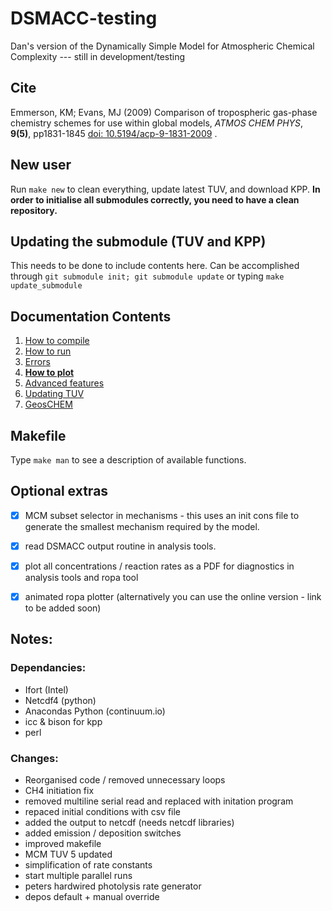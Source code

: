 # DSMACC-testing

Dan's version of the Dynamically Simple Model for Atmospheric Chemical
Complexity --- still in development/testing


## Cite
Emmerson, KM; Evans, MJ (2009) Comparison of tropospheric gas-phase
chemistry schemes for use within global models, *ATMOS CHEM PHYS*,
**9(5)**, pp1831-1845 [doi:
10.5194/acp-9-1831-2009](http://dx.doi.org/10.5194/acp-9-1831-2009) .


## New user
Run `make new` to clean everything, update latest TUV, and download KPP. __In order to
initialise all submodules correctly, you need to have a clean repository.__

## Updating the submodule (TUV and KPP)
This needs to be done to include contents here.
Can be accomplished through `git submodule init;
git submodule update` or typing `make update_submodule`


## Documentation Contents

1. [How to compile](src/docs/compile.md)
2. [How to run](src/docs/run.md)
3. [Errors](src/docs/errors.md)
4. [**How to plot**](src/docs/view_results.md)
5. [Advanced features](src/docs/advancedrunning.md)
6. [Updating TUV](src/docs/newtuv.md)
7. [GeosCHEM](src/docs/geoschem.md)




## Makefile
Type `make man` to see a description of available functions.


## Optional extras
- [x] MCM subset selector in mechanisms - this uses an init cons file to
  generate the smallest mechanism required by the model.
- [x] read DSMACC output routine in analysis tools.
- [x] plot all concentrations / reaction rates as a PDF for diagnostics
  in analysis tools and ropa tool
- [x] animated ropa plotter (alternatively you can use the online version -
  link to be added soon)


## Notes:

### Dependancies:
+ Ifort (Intel)
+ Netcdf4 (python)
+ Anacondas Python (continuum.io)
+ icc & bison for kpp
+ perl

### Changes:
+ Reorganised code / removed unnecessary loops
+ CH4 initiation fix
+ removed multiline serial read and replaced with initation program
+ repaced initial conditions with csv file
+ added the output to netcdf (needs netcdf libraries)
+ added emission / deposition switches
+ improved makefile
+ MCM TUV 5 updated
+ simplification of rate constants
+ start multiple parallel runs
+ peters hardwired photolysis rate generator
+ depos default + manual override

